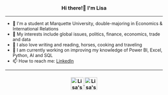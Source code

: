 <h3 align="center"> Hi there!👋 I'm Lisa</h3>
</p>

---
- 📖 I'm a student at Marquette University, double-majoring in Economics & International Relations
- 💬 My interests include global issues, politics, finance, economics, trade and data
- 💌 I also love writing and reading, horses, cooking and traveling
- 🔭 I am currently working on improving my knowledge of Power BI, Excel, Python, AI and SQL
- 📫 How to reach me: [LinkedIn](https://www.linkedin.com/in/lisa-gandolfi/)

---
<h3 align="center">
<a href="https://www.instagram.com/lizzgandolfi/">
  <img align="center" alt="Lisa's Instagram" width="40px" src="https://simpleicons.now.sh/instagram/495f7e" />
</a>
<a href="https://linkedin.com/in/lisa-gandolfi">
  <img align="center" alt="Lisa's LinkedIn" width="40px" src="https://simpleicons.now.sh/linkedin/495f7e" />
</h3>
